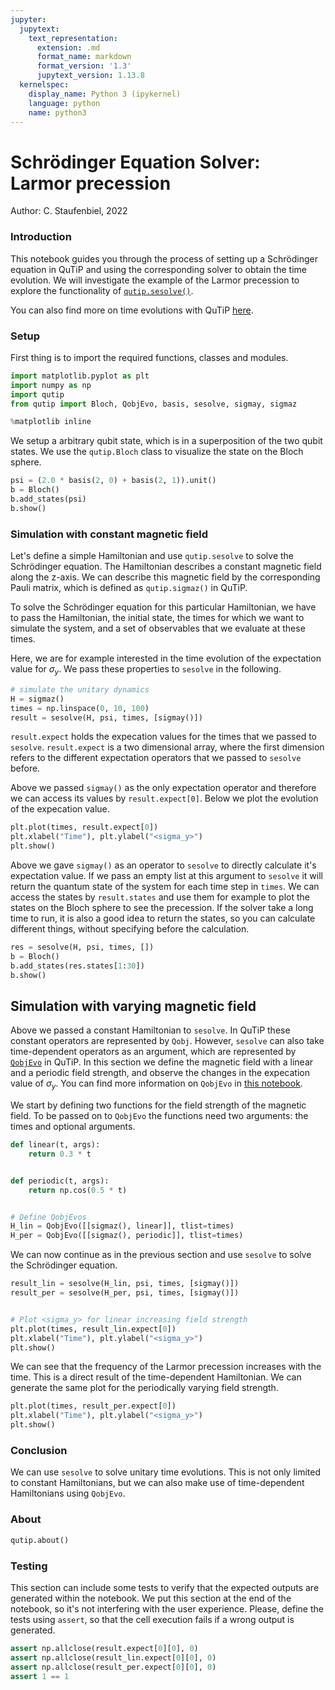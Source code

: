 ```yaml
---
jupyter:
  jupytext:
    text_representation:
      extension: .md
      format_name: markdown
      format_version: '1.3'
      jupytext_version: 1.13.8
  kernelspec:
    display_name: Python 3 (ipykernel)
    language: python
    name: python3
---
```


# Schrödinger Equation Solver: Larmor precession

Author: C. Staufenbiel, 2022

### Introduction

This notebook guides you through the process of setting up a Schrödinger 
equation in QuTiP and using the corresponding solver to obtain the time 
evolution. We will investigate the example of the Larmor precession to 
explore the functionality of [`qutip.sesolve()`](https://qutip.org/docs/latest/apidoc/functions.html?highlight=sesolve#module-qutip.sesolve).

You can also find more on time evolutions with QuTiP [here](https://qutip.org/docs/latest/guide/guide-dynamics.html).

### Setup

First thing is to import the required functions, classes and modules.
```python
import matplotlib.pyplot as plt
import numpy as np
import qutip
from qutip import Bloch, QobjEvo, basis, sesolve, sigmay, sigmaz

%matplotlib inline
```

We setup a arbitrary qubit state, which is in a superposition of the two qubit states. We use the `qutip.Bloch` class to visualize the state on the Bloch sphere.

```python
psi = (2.0 * basis(2, 0) + basis(2, 1)).unit()
b = Bloch()
b.add_states(psi)
b.show()
```

### Simulation with constant magnetic field

Let's define a simple Hamiltonian and use `qutip.sesolve` to solve the
Schrödinger equation. The Hamiltonian describes a constant magnetic field 
along the z-axis. We can describe this magnetic field by the corresponding 
Pauli matrix, which is defined as `qutip.sigmaz()` in QuTiP.

To solve the Schrödinger equation for this particular Hamiltonian, we have to pass the Hamiltonian, the initial state, the times for which we want to simulate the system, and a set of observables that we evaluate at these times.

Here, we are for example interested in the time evolution of the expectation value for $\sigma_y$. We pass these properties to `sesolve` in the following.

```python
# simulate the unitary dynamics
H = sigmaz()
times = np.linspace(0, 10, 100)
result = sesolve(H, psi, times, [sigmay()])
```

`result.expect` holds the expecation values for the times that we passed to `sesolve`. `result.expect` is a two dimensional array, where the first dimension refers to the different expectation operators that we passed to `sesolve` before. 

Above we passed `sigmay()` as the only expectation operator and therefore we can access its values by `result.expect[0]`. Below we plot the evolution of the expecation value.

```python
plt.plot(times, result.expect[0])
plt.xlabel("Time"), plt.ylabel("<sigma_y>")
plt.show()
```

Above we gave `sigmay()` as an operator to `sesolve` to directly calculate it's expectation value. If we pass an empty list at this argument to `sesolve` it will return the quantum state of the system for each time step in `times`. We can access the states by `result.states` and use them for example to plot the states on the Bloch sphere to see the precession. If the solver take a long time to run, it is also a good idea to return the states, so you can calculate different things, without specifying before the calculation.

```python
res = sesolve(H, psi, times, [])
b = Bloch()
b.add_states(res.states[1:30])
b.show()
```

## Simulation with varying magnetic field

Above we passed a constant Hamiltonian to `sesolve`. In QuTiP these constant operators are represented by `Qobj`. However, `sesolve` can also take time-dependent operators as an argument, which are represented by [`QobjEvo`](https://qutip.org/docs/latest/apidoc/classes.html?highlight=qobjevo#qutip.QobjEvo) in QuTiP. In this section we define the magnetic field with a linear and a periodic field strength, and observe the changes in the expecation value of $\sigma_y$.
You can find more information on `QobjEvo` in [this notebook](https://nbviewer.ipython.org/github/qutip/qutip-notebooks/blob/master/examples/qobjevo.ipynb).

We start by defining two functions for the field strength of the magnetic field. To be passed on to `QobjEvo` the functions need two arguments: the times and optional arguments.


```python
def linear(t, args):
    return 0.3 * t


def periodic(t, args):
    return np.cos(0.5 * t)


# Define QobjEvos
H_lin = QobjEvo([[sigmaz(), linear]], tlist=times)
H_per = QobjEvo([[sigmaz(), periodic]], tlist=times)
```

We can now continue as in the previous section and use `sesolve` to solve the Schrödinger equation.

```python
result_lin = sesolve(H_lin, psi, times, [sigmay()])
result_per = sesolve(H_per, psi, times, [sigmay()])


# Plot <sigma_y> for linear increasing field strength
plt.plot(times, result_lin.expect[0])
plt.xlabel("Time"), plt.ylabel("<sigma_y>")
plt.show()
```

We can see that the frequency of the Larmor precession increases with the time. This is a direct result of the time-dependent Hamiltonian. We can generate the same plot for the periodically varying field strength.

```python
plt.plot(times, result_per.expect[0])
plt.xlabel("Time"), plt.ylabel("<sigma_y>")
plt.show()
```

### Conclusion
We can use `sesolve` to solve unitary time evolutions. This is not only 
limited to constant Hamiltonians, but we can also make use of time-dependent Hamiltonians using `QobjEvo`. 

### About

```python
qutip.about()
```

### Testing

This section can include some tests to verify that the expected outputs are
generated within the notebook. We put this section at the end of the notebook,
so it's not interfering with the user experience. Please, define the tests
using `assert`, so that the cell execution fails if a wrong output is generated.

```python
assert np.allclose(result.expect[0][0], 0)
assert np.allclose(result_lin.expect[0][0], 0)
assert np.allclose(result_per.expect[0][0], 0)
assert 1 == 1
```
